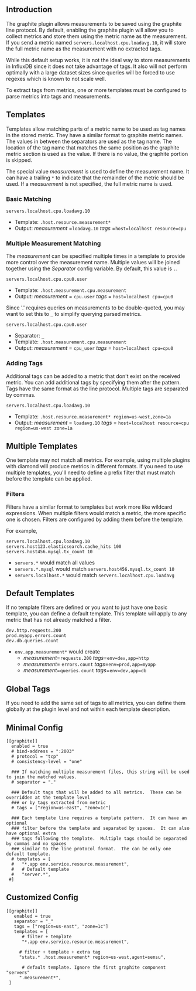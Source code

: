## Introduction

The graphite plugin allows measurements to be saved using the graphite line protocol. By default, enabling the graphite plugin will allow you to collect metrics and store them using the metric name as the measurement.  If you send a metric named `servers.localhost.cpu.loadavg.10`, it will store the full metric name as the measurement with no extracted tags.

While this default setup works, it is not the ideal way to store measurements in InfluxDB since it does not take advantage of tags.  It also will not perform optimally with a large dataset sizes since queries will be forced to use regexes which is known to not scale well.

To extract tags from metrics, one or more templates must be configured to parse metrics into tags and measurements.

## Templates

Templates allow matching parts of a metric name to be used as tag names in the stored metric.  They have a similar format to graphite metric names.  The values in between the separators are used as the tag name.  The location of the tag name that matches the same position as the graphite metric section is used as the value.  If there is no value, the graphite portion is skipped.

The special value _measurement_ is used to define the measurement name.  It can have a trailing `*` to indicate that the remainder of the metric should be used.  If a _measurement_ is not specified, the full metric name is used.

### Basic Matching

`servers.localhost.cpu.loadavg.10`
* Template: `.host.resource.measurement*`
* Output:  _measurement_ =`loadavg.10` _tags_ =`host=localhost resource=cpu`

### Multiple Measurement Matching

The _measurement_ can be specified multiple times in a template to provide more control over the measurement name.  Multiple values
will be joined together using the _Separator_ config variable.  By default, this value is `.`.

`servers.localhost.cpu.cpu0.user`
* Template: `.host.measurement.cpu.measurement`
* Output: _measurement_ = `cpu.user` _tags_ = `host=localhost cpu=cpu0`

Since '.' requires queries on measurements to be double-quoted, you may want to set this to `_` to simplify querying parsed metrics.

`servers.localhost.cpu.cpu0.user`
* Separator: `_`
* Template: `.host.measurement.cpu.measurement`
* Output: _measurement_ = `cpu_user` _tags_ = `host=localhost cpu=cpu0`

### Adding Tags

Additional tags can be added to a metric that don't exist on the received metric.  You can add additional tags by specifying them after the pattern.  Tags have the same format as the line protocol.  Multiple tags are separated by commas.

`servers.localhost.cpu.loadavg.10`
* Template: `.host.resource.measurement* region=us-west,zone=1a`
* Output:  _measurement_ = `loadavg.10` _tags_ = `host=localhost resource=cpu region=us-west zone=1a`

## Multiple Templates

One template may not match all metrics.  For example, using multiple plugins with diamond will produce metrics in different formats.  If you need to use multiple templates, you'll need to define a prefix filter that must match before the template can be applied.

### Filters

Filters have a similar format to templates but work more like wildcard expressions.  When multiple filters would match a metric, the more specific one is chosen.  Filters are configured by adding them before the template.

For example,

```
servers.localhost.cpu.loadavg.10
servers.host123.elasticsearch.cache_hits 100
servers.host456.mysql.tx_count 10
```
* `servers.*` would match all values
* `servers.*.mysql` would match `servers.host456.mysql.tx_count 10`
* `servers.localhost.*` would match `servers.localhost.cpu.loadavg`

## Default Templates

If no template filters are defined or you want to just have one basic template, you can define a default template.  This template will apply to any metric that has not already matched a filter.

```
dev.http.requests.200
prod.myapp.errors.count
dev.db.queries.count
```

* `env.app.measurement*` would create
  * _measurement_=`requests.200` _tags_=`env=dev,app=http`
  * _measurement_= `errors.count` _tags_=`env=prod,app=myapp`
  * _measurement_=`queries.count` _tags_=`env=dev,app=db`

## Global Tags

If you need to add the same set of tags to all metrics, you can define them globally at the plugin level and not within each template description.

## Minimal Config
```
[[graphite]]
  enabled = true
  # bind-address = ":2003"
  # protocol = "tcp"
  # consistency-level = "one"

  ### If matching multiple measurement files, this string will be used to join the matched values.
  # separator = "."

  ### Default tags that will be added to all metrics.  These can be overridden at the template level
  ### or by tags extracted from metric
  # tags = ["region=us-east", "zone=1c"]

  ### Each template line requires a template pattern.  It can have an optional
  ### filter before the template and separated by spaces.  It can also have optional extra
  ### tags following the template.  Multiple tags should be separated by commas and no spaces
  ### similar to the line protocol format.  The can be only one default template.
  # templates = [
  #   "*.app env.service.resource.measurement",
  #   # Default template
  #   "server.*",
 #]
```

## Customized Config 
```
[[graphite]]
   enabled = true
   separator = "_"
   tags = ["region=us-east", "zone=1c"]
   templates = [
      # filter + template
      "*.app env.service.resource.measurement",

     # filter + template + extra tag
     "stats.* .host.measurement* region=us-west,agent=sensu",

      # default template. Ignore the first graphite component "servers"
     ".measurement*",
 ]
```
